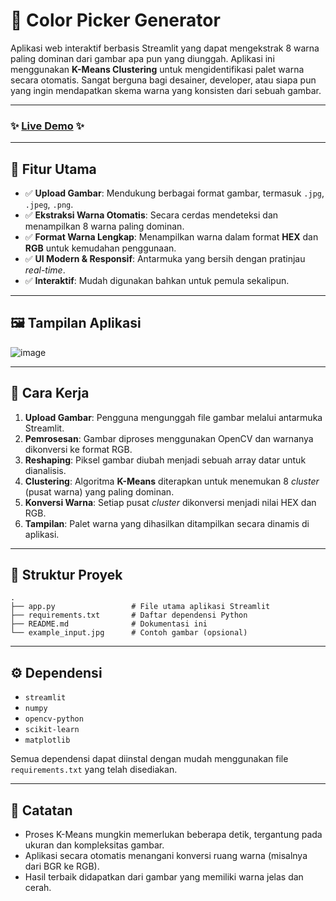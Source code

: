 # 🎨 Color Picker Generator

Aplikasi web interaktif berbasis Streamlit yang dapat mengekstrak 8 warna paling dominan dari gambar apa pun yang diunggah. Aplikasi ini menggunakan **K-Means Clustering** untuk mengidentifikasi palet warna secara otomatis. Sangat berguna bagi desainer, developer, atau siapa pun yang ingin mendapatkan skema warna yang konsisten dari sebuah gambar.

---

### ✨ [**Live Demo**](https://colorpicker-risya.streamlit.app/) ✨

---

## 🚀 Fitur Utama

-   ✅ **Upload Gambar**: Mendukung berbagai format gambar, termasuk `.jpg`, `.jpeg`, `.png`.
-   ✅ **Ekstraksi Warna Otomatis**: Secara cerdas mendeteksi dan menampilkan 8 warna paling dominan.
-   ✅ **Format Warna Lengkap**: Menampilkan warna dalam format **HEX** dan **RGB** untuk kemudahan penggunaan.
-   ✅ **UI Modern & Responsif**: Antarmuka yang bersih dengan pratinjau *real-time*.
-   ✅ **Interaktif**: Mudah digunakan bahkan untuk pemula sekalipun.

---

## 🖼️ Tampilan Aplikasi
![image](https://github.com/user-attachments/assets/f1b0b89d-39c3-49da-b89e-c5a921da4c52)


---

## 🧠 Cara Kerja

1.  **Upload Gambar**: Pengguna mengunggah file gambar melalui antarmuka Streamlit.
2.  **Pemrosesan**: Gambar diproses menggunakan OpenCV dan warnanya dikonversi ke format RGB.
3.  **Reshaping**: Piksel gambar diubah menjadi sebuah array datar untuk dianalisis.
4.  **Clustering**: Algoritma **K-Means** diterapkan untuk menemukan 8 *cluster* (pusat warna) yang paling dominan.
5.  **Konversi Warna**: Setiap pusat *cluster* dikonversi menjadi nilai HEX dan RGB.
6.  **Tampilan**: Palet warna yang dihasilkan ditampilkan secara dinamis di aplikasi.

---

## 📂 Struktur Proyek

```
.
├── app.py                 # File utama aplikasi Streamlit
├── requirements.txt       # Daftar dependensi Python
├── README.md              # Dokumentasi ini
└── example_input.jpg      # Contoh gambar (opsional)
```

---

## ⚙️ Dependensi

-   `streamlit`
-   `numpy`
-   `opencv-python`
-   `scikit-learn`
-   `matplotlib`

Semua dependensi dapat diinstal dengan mudah menggunakan file `requirements.txt` yang telah disediakan.

---

## 📌 Catatan

-   Proses K-Means mungkin memerlukan beberapa detik, tergantung pada ukuran dan kompleksitas gambar.
-   Aplikasi secara otomatis menangani konversi ruang warna (misalnya dari BGR ke RGB).
-   Hasil terbaik didapatkan dari gambar yang memiliki warna jelas dan cerah.
